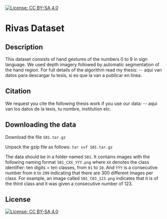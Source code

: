 [![License: CC BY-SA 4.0](https://img.shields.io/badge/License-CC%20BY--SA%204.0-lightgrey.svg)](https://creativecommons.org/licenses/by-sa/4.0/)

# Rivas Dataset

## Description
This dataset consists of hand gestures of the numbers 0 to 9 in sign language. We used depth imagery followed by automatic segmentation of the hand region.  For full details of the algorithm read my thesis:
-- aqui van datos para descargar tu tesis, si es que la van a publicar en linea.

## Citation
We request you cite the following thesis work if you use our data:
-- aqui van los datos de la tesis, tu nombre, institution etc.

## Downloading the data
Download the file `S01.tar.gz`

Unpack the gzip file as follows:
`tar xvf S01.tar.gz`

The data should be in a folder named `S01`. It contains images with the following naming format `S01_CXX_YYY.png` where `XX` denotes the class identifier: ten digits = ten classes, from `01` to `10`. And `YYY` is a consecutive number from `0` to `299` indicating that there are 300 different images per class. For example, an image called `S01_C03_123.png` indicates that it is of the third class and it was given a consecutive number of 123. 

## License
[![License: CC BY-SA 4.0](https://licensebuttons.net/l/by-sa/4.0/80x15.png)](https://creativecommons.org/licenses/by-sa/4.0/)
